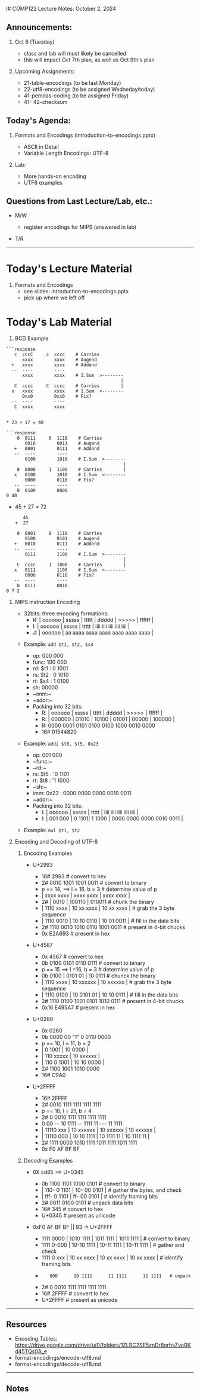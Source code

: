 l# COMP122 Lecture Notes: October 2, 2024

## Announcements:
  1. Oct 8 (Tuesday) 
     * class and lab will must likely be cancelled
     * this will impact Oct 7th plan, as well as Oct 9th's plan

  1. Upcoming Assignments:
     * 21-table-encodings  (to be last Monday)
     * 22-utf8-encodings   (to be assigned Wedneday/today)
     * 41-pemdas-coding    (to be assigned Friday)
     * 41- 42-checksum 



## Today's Agenda:
  1. Formats and Encodings (introduction-to-encodings.pptx)
     * ASCII in Detail
     * Variable Length Encodings: UTF-8

  1. Lab: 
     * More hands-on encoding
     * UTF8 examples

## Questions from Last Lecture/Lab, etc.:
   * M/W 
     - register encodings for MIPS (answered in lab)
    
   * T/R 

---
# Today's Lecture Material

  1. Formats and Encodings
     - see slides: introduction-to-encodings.pptx
     - pick up where we left off

# Today's Lab Material
  1. BCD Example

    ```response
       c  cccC     c  cccc    # Carries           
          xxxx        xxxx    # Augend            
      +   xxxx        xxxx    # Addend            
      --  ----        ----                        
          xxxx        xxxx    # I.Sum  >--------  
                                               |  
       C  cccc     C  cccc    # Carries        |  
      x   xxxx        xxxx    # I.Sum  <--------  
          0xx0        0xx0    # Fix?              
      --  ----        ----                        
       C  xxxx        xxxx                        

   ```
   
   * 23 + 17 = 40

   ```response
       0  0111     0  1110    # Carries           
          0010        0011    # Augend            
      +   0001        0111    # Addend            
      --  ----        ----                        
          0100        1010    # I.Sum  >--------  
                                               |  
       0  0000     1  1100    # Carries        |  
      x   0100        1010    # I.Sum  <--------  
          0000        0110    # Fix?              
      --  ----        ----                        
       0  0100        0000                        
   0 40
   ```

   * 45 + 27 = 72
     ```
        45
     +  27
     ```

   ```response
       0  0001     0  1110    # Carries           
          0100        0101    # Augend            
      +   0010        0111    # Addend            
      --  ----        ----                        
          0111        1100    # I.Sum  >--------  
                                               |  
       C  cccc     1  1000    # Carries        |  
      x   0111        1100    # I.Sum  <--------  
          0000        0110    # Fix?              
      --  ----        ----                        
       0  0111        0010                        
   0 7 2
   ```
   

  1. MIPS instruction Encoding
     - 32bits: three encoding formations:
       * R: | oooooo | sssss | ttttt | ddddd | >>>>> | ffffff   |
       * I: | oooooo | sssss | ttttt | iiii iiii iiii iiii iiii |
       * J: | oooooo |         aa aaaa aaaa aaaa aaaa aaaa aaaa |

     * Example: `add $t1, $t2, $s4`
       - op:   000 000
       - func: 100 000
       - rd: $t1 : 0 1001
       - rs: $t2 : 0 1010
       - rt: $s4 : 1 0100
       - sh: 00000
       - ~imm:~
       - ~addr:~
       - Packing into 32 bits:
         * R: | oooooo | sssss | ttttt | ddddd | >>>>> | ffffff   |
         * R: | 000000 | 01010 | 10100 | 01001 | 00000 | 100000   |
         * R: 0000 0001 0101 0100 0100 1000 0010 0000  
         * 16# 01544820
  
     * Example: `addi $t8, $t5, 0x23`
       - op: 001 000
       - ~func:~
       - ~rd:~
       - rs: $t5 : '0 1101
       - rt: $t8 : '1 1000
       - ~sh:~
       - imm: 0x23 : 0000 0000 0000 0010 0011
       - ~addr:~
       - Packing into 32 bits:
         * I: | oooooo | sssss | ttttt | iiii iiii iiii iiii iiii |
         * I: | 001 000 | 0 1101| 1 1000 | 0000 0000 0000 0010 0011 |

      * Example: `mul $t1, $t2`



  1. Encoding and Decoding of UTF-8

     1. Encoding Examples
        * U+2993                  
          * 16# 2993                                  # convert to hex
          * 2# 0010 1001 1001 0011                    # convert to binary
          * p == 14, ==> l = 16, b = 3                # determine value of p
          * | xxxx xxxx | xxxx xxxx | xxxx xxxx |     
          * 2# | 0010 | 100110 |  010011              # chunk the binary
          * | 1110 xxxx | 10 xx xxxx | 10 xx xxxx |   # grab the 3 byte sequence
          * | 1110 0010 | 10 10 0110 | 10 01 0011 |   # fill in the data bits
          * 2# 1110 0010 1010 0110 1001 0011          # present in 4-bit chucks
          * 0x E2A693                                 # present in hex

        * U+4567
          * 0x 4567                                   # convert to hex
          * 0b 0100 0101 0110 0111                    # convert to binary
          * p == 15  ==> l =16, b = 3                 # determine value of p
          * 0b  0100 | 0101 01 | 10 0111              # chunck the binary
          * | 1110 xxxx | 10 xxxxxx | 10 xxxxxx |     # grab the 3 byte sequence
          * | 1110 0100 | 10 0101 01 | 10 10 0111 |   # fill in the data bits
          * 2# 1110 0100 1001 0101 1010 0111          # present in 4-bit chucks
          * 0x16 E495A7                               # present in hex

        * U+0260
          * 0x 0260                         
          * 0b 0000 00 "1" 0 0110 0000    
          * p == 10, l = 11, b = 2        
          * | 0 1001 | 10 0000 |
          * | 110 xxxxx   | 10 xxxxxx |       
          * | 110 0 1001  | 10 10 0000 |    
          * 2# 1100 1001 1010 0000        
          * 16# C9A0

        * U+2FFFF
          * 16# 2FFFF
          * 2# 0010 1111 1111 1111 1111
          * p == 18, l = 21, b = 4
          * 2# 0 0010 1111 1111 1111 1111
          * 0 00 -- 10 1111 --  1111 11  ---  11 1111
          * | 11110 xxx | 10 xxxxxx | 10 xxxxxx | 10 xxxxxx |
          * | 11110 000 | 10 10 1111 | 10 1111 11 | 10 1111 11 |          
          * 2#  1111 0000 1010 1111 1011 1111 1011 1111
          * 0x F0 AF BF BF

     1. Decoding Examples
        * 0X cd85    ==> U+0345 
          * 0b 1100 1101 1000 0101                    # convert to binary
          * | 110- 0 1101 | 10- 00 0101 |             # gather the bytes, and check
          * | fff- 0 1101 | ff- 00 0101 |             # identify framing bits
          * 2# 0011 0100 0101                         # unpack data bits
          * 16# 345                                   # convert to hex
          * U+0345                                    # present as unicode

        * 0xF0 AF BF BF || 93  -> U+2FFFF 
          * 1111 0000 | 1010 1111 | 1011 1111 | 1011 1111 |     # convert to binary
          * 1111 0-000 | 10-10 1111 | 10-11 1111 | 10-11 1111 | # gather and check
          * 1111 0 xxx | 10 xx xxxx | 10 xx xxxx | 10 xx xxxx | # identify framing bits
          *        000      10 1111      11 1111      11 1111   # unpack
          * 2#  0 0010 1111 1111 1111 1111 
          * 16# 2FFFF                                           # convert to hex
          * U+2FFFF                                             # present as unicode


---
## Resources
  * Encoding Tables: https://drive.google.com/drive/u/0/folders/1ZLRC2SE5znDr8orhsZveRKd45TQs0A_e
  * format-encodings/encode-utf8.md
  * format-encodings/decode-utf8.md

---
<!-- This section for student's to place their own notes. -->
<!-- This section will not be updated by the Professor.   -->

## Notes  


